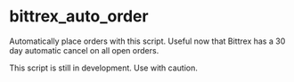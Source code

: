 # bittrex_auto_order
Automatically place orders with this script. Useful now that Bittrex has a 30 day automatic cancel on all open orders.

This script is still in development. Use with caution.
